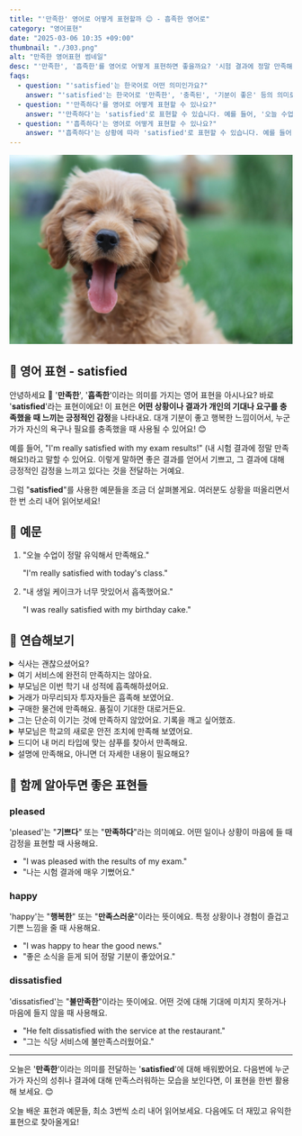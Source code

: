 ```yaml
---
title: "'만족한' 영어로 어떻게 표현할까 😊 - 흡족한 영어로"
category: "영어표현"
date: "2025-03-06 10:35 +09:00"
thumbnail: "./303.png"
alt: "만족한 영어표현 썸네일"
desc: "'만족한', '흡족한'를 영어로 어떻게 표현하면 좋을까요? '시험 결과에 정말 만족해요.', '내 생일 케이크가 너무 맛있어서 흡족했어요.' 등을 영어로 표현하는 법을 배워봅시다. 다양한 예문을 통해서 연습하고 본인의 표현으로 만들어 보세요."
faqs:
  - question: "'satisfied'는 한국어로 어떤 의미인가요?"
    answer: "'satisfied'는 한국어로 '만족한', '충족된', '기분이 좋은' 등의 의미로 사용됩니다. 어떤 일이 개인의 기대를 충족했을 때 느끼는 긍정적인 감정을 표현할 때 쓰여요."
  - question: "'만족하다'를 영어로 어떻게 표현할 수 있나요?"
    answer: "'만족하다'는 'satisfied'로 표현할 수 있습니다. 예를 들어, '오늘 수업이 정말 유익해서 만족해요'는 'I'm really satisfied with today's class'로 말할 수 있어요."
  - question: "'흡족하다'는 영어로 어떻게 표현할 수 있나요?"
    answer: "'흡족하다'는 상황에 따라 'satisfied'로 표현할 수 있습니다. 예를 들어, '내 생일 케이크가 너무 맛있어서 흡족했어요'는 'I was really satisfied with my birthday cake'로 말할 수 있어요."
---
```


![기분좋은 강아지](./303-1.jpg)

## 🌟 영어 표현 - satisfied

안녕하세요 👋 '**만족한**', '**흡족한**'이라는 의미를 가지는 영어 표현을 아시나요? 바로 '**satisfied**'라는 표현이에요! 이 표현은 **어떤 상황이나 결과가 개인의 기대나 요구를 충족했을 때 느끼는 긍정적인 감정**을 나타내요. 대개 기분이 좋고 행복한 느낌이어서, 누군가가 자신의 욕구나 필요를 충족했을 때 사용될 수 있어요! 😊

예를 들어, "I'm really satisfied with my exam results!" (내 시험 결과에 정말 만족해요!)라고 말할 수 있어요. 이렇게 말하면 좋은 결과를 얻어서 기쁘고, 그 결과에 대해 긍정적인 감정을 느끼고 있다는 것을 전달하는 거예요.

그럼 "**satisfied**"를 사용한 예문들을 조금 더 살펴볼게요. 여러분도 상황을 떠올리면서 한 번 소리 내어 읽어보세요!

## 📖 예문

1. "오늘 수업이 정말 유익해서 만족해요."

   "I'm really satisfied with today's class."

2. "내 생일 케이크가 너무 맛있어서 흡족했어요."

   "I was really satisfied with my birthday cake."

## 💬 연습해보기

<details>
<summary>식사는 괜찮으셨어요?</summary>
<span>Are you satisfied with your meal?</span>
</details>

<details>
<summary>여기 서비스에 완전히 만족하지는 않아요.</summary>
<span>I'm not fully satisfied with the service here.</span>
</details>

<details>
<summary>부모님은 이번 학기 내 성적에 흡족해하셨어요.</summary>
<span>My parents were satisfied with my grades this semester.</span>
</details>

<details>
<summary>거래가 마무리되자 투자자들은 흡족해 보였어요.</summary>
<span>Once the deal was finalized, the investors seemed satisfied.</span>
</details>

<details>
<summary>구매한 물건에 만족해요. 품질이 기대한 대로거든요.</summary>
<span>I'm satisfied with my purchase. The quality is just what I expected.</span>
</details>

<details>
<summary>그는 단순히 이기는 것에 만족하지 않았어요. 기록을 깨고 싶어했죠.</summary>
<span>He wasn't satisfied with just winning. He wanted to break records.</span>
</details>

<details>
<summary>부모님은 학교의 새로운 안전 조치에 만족해 보였어요.</summary>
<span>Parents seemed satisfied with the school's new safety measures.</span>
</details>

<details>
<summary>드디어 내 머리 타입에 맞는 샴푸를 찾아서 만족해요.</summary>
<span>I <a href="/blog/in-english/182.finally/">finally</a> found a shampoo that I'm satisfied with for my hair type.</span>
</details>

<details>
<summary>설명에 만족해요, 아니면 더 자세한 내용이 필요해요?</summary>
<span>Are you satisfied with the explanation, or do you need further details?</span>
</details>

## 🤝 함께 알아두면 좋은 표현들

### pleased

'pleased'는 "**기쁘다**" 또는 "**만족하다**"라는 의미예요. 어떤 일이나 상황이 마음에 들 때 감정을 표현할 때 사용해요.

- "I was pleased with the results of my exam."
- "나는 시험 결과에 매우 기뻤어요."

### happy

'happy'는 "**행복한**" 또는 "**만족스러운**"이라는 뜻이에요. 특정 상황이나 경험이 즐겁고 기쁜 느낌을 줄 때 사용해요.

- "I was happy to hear the good news."
- "좋은 소식을 듣게 되어 정말 기분이 좋았어요."

### dissatisfied

'dissatisfied'는 "**불만족한**"이라는 뜻이에요. 어떤 것에 대해 기대에 미치지 못하거나 마음에 들지 않을 때 사용해요.

- "He felt dissatisfied with the service at the restaurant."
- "그는 식당 서비스에 불만족스러웠어요."

---

오늘은 '**만족한**'이라는 의미를 전달하는 '**satisfied**'에 대해 배워봤어요. 다음번에 누군가가 자신의 성취나 결과에 대해 만족스러워하는 모습을 보인다면, 이 표현을 한번 활용해 보세요. 😊

오늘 배운 표현과 예문들, 최소 3번씩 소리 내어 읽어보세요. 다음에도 더 재밌고 유익한 표현으로 찾아올게요!
